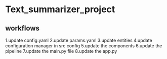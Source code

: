 # Text_summarizer_project

## workflows


1.update config.yaml
2.update params.yaml
3.update entities
4.update configuration manager in src config
5.update the components
6.update the pipeline
7.update the main.py file
8.update the app.py